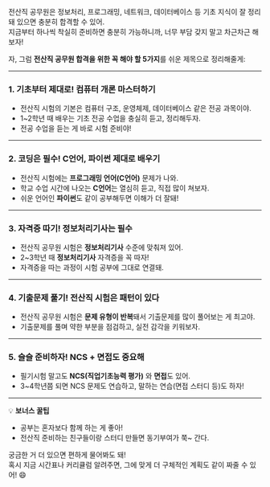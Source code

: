 전산직 공무원은 정보처리, 프로그래밍, 네트워크, 데이터베이스 등 기초 지식이 잘 정리돼 있으면 충분히 합격할 수 있어.  
지금부터 하나씩 착실히 준비하면 충분히 가능하니까, 너무 부담 갖지 말고 차근차근 해보자!

자, 그럼 **전산직 공무원 합격을 위한 꼭 해야 할 5가지**를 쉬운 제목으로 정리해줄게:

---

### 1. **기초부터 제대로! 컴퓨터 개론 마스터하기**
- 전산직 시험의 기본은 컴퓨터 구조, 운영체제, 데이터베이스 같은 전공 과목이야.
- 1~2학년 때 배우는 기초 전공 수업을 충실히 듣고, 정리해두자.
- 전공 수업을 듣는 게 바로 시험 준비야!

---

### 2. **코딩은 필수! C언어, 파이썬 제대로 배우기**
- 전산직 시험에는 **프로그래밍 언어(C언어)** 문제가 나와.
- 학교 수업 시간에 나오는 **C언어**는 열심히 듣고, 직접 많이 쳐보자.
- 쉬운 언어인 **파이썬**도 같이 공부해두면 이해가 더 잘돼!

---

### 3. **자격증 따기! 정보처리기사는 필수**
- 전산직 공무원 시험은 **정보처리기사** 수준에 맞춰져 있어.
- 2~3학년 때 **정보처리기사** 자격증을 꼭 따자!
- 자격증을 따는 과정이 시험 공부에 그대로 연결돼.

---

### 4. **기출문제 풀기! 전산직 시험은 패턴이 있다**
- 전산직 공무원 시험은 **문제 유형이 반복**돼서 기출문제를 많이 풀어보는 게 최고야.
- 기출문제를 풀며 약한 부분을 점검하고, 실전 감각을 키워보자.

---

### 5. **슬슬 준비하자! NCS + 면접도 중요해**
- 필기시험 말고도 **NCS(직업기초능력 평가)** 와 **면접**도 있어.
- 3~4학년쯤 되면 NCS 문제도 연습하고, 말하는 연습(면접 스터디 등)도 하자!

---

💡 **보너스 꿀팁**  
- 공부는 혼자보다 함께 하는 게 좋아!  
- 전산직 준비하는 친구들이랑 스터디 만들면 동기부여가 쭉~ 간다.

궁금한 거 더 있으면 편하게 물어봐도 돼!  
혹시 지금 시간표나 커리큘럼 알려주면, 그에 맞게 더 구체적인 계획도 같이 짜줄 수 있어! 😄
